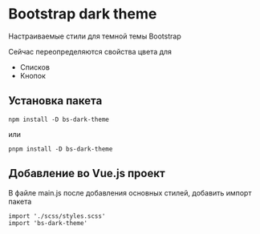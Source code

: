 # Bootstrap dark theme

Настраиваемые стили для темной темы Bootstrap

Сейчас переопределяются свойства цвета для
- Списков
- Кнопок

## Установка пакета
```
npm install -D bs-dark-theme
```
или
```
pnpm install -D bs-dark-theme
```

## Добавление во Vue.js проект

В файле main.js после добавления основных стилей, добавить импорт пакета

```
import './scss/styles.scss'
import 'bs-dark-theme'
```